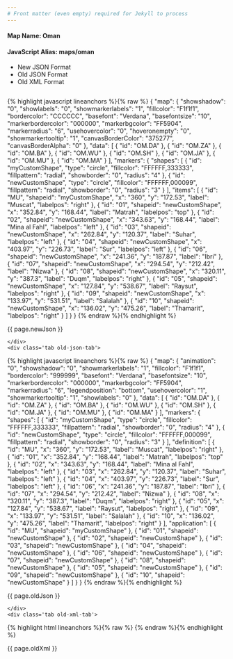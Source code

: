 ```yaml
---
# Front matter (even empty) required for Jekyll to process
---
```


#### Map Name: Oman

#### JavaScript Alias: maps/oman


<ul class='code-tabs'>
    <li class='active'>
        <a data-toggle='new-json'>New JSON Format</a>
    </li>
    <li>
        <a data-toggle='old-json'>Old JSON Format</a>
    </li>
    <li>
        <a data-toggle='old-xml'>Old XML Format</a>
    </li>
</ul>
<div class='tab-content'>
    <pre class='plain-code'></pre>
    <div class='tab new-json-tab active'>
{% highlight javascript lineanchors %}{% raw %}
{
    "map": {
        "showshadow": "0",
        "showlabels": "0",
        "showmarkerlabels": "1",
        "fillcolor": "F1f1f1",
        "bordercolor": "CCCCCC",
        "basefont": "Verdana",
        "basefontsize": "10",
        "markerbordercolor": "000000",
        "markerbgcolor": "FF5904",
        "markerradius": "6",
        "usehovercolor": "0",
        "hoveronempty": "0",
        "showmarkertooltip": "1",
        "canvasBorderColor": "375277",
        "canvasBorderAlpha": "0"
    },
    "data": [
        {
            "id": "OM.DA"
        },
        {
            "id": "OM.ZA"
        },
        {
            "id": "OM.BA"
        },
        {
            "id": "OM.WU"
        },
        {
            "id": "OM.SH"
        },
        {
            "id": "OM.JA"
        },
        {
            "id": "OM.MU"
        },
        {
            "id": "OM.MA"
        }
    ],
    "markers": {
        "shapes": [
            {
                "id": "myCustomShape",
                "type": "circle",
                "fillcolor": "FFFFFF,333333",
                "fillpattern": "radial",
                "showborder": "0",
                "radius": "4"
            },
            {
                "id": "newCustomShape",
                "type": "circle",
                "fillcolor": "FFFFFF,000099",
                "fillpattern": "radial",
                "showborder": "0",
                "radius": "3"
            }
        ],
        "items": [
            {
                "id": "MU",
                "shapeid": "myCustomShape",
                "x": "360",
                "y": "172.53",
                "label": "Muscat",
                "labelpos": "right"
            },
            {
                "id": "01",
                "shapeid": "newCustomShape",
                "x": "352.84",
                "y": "168.44",
                "label": "Matrah",
                "labelpos": "top"
            },
            {
                "id": "02",
                "shapeid": "newCustomShape",
                "x": "343.63",
                "y": "168.44",
                "label": "Mina al Fahl",
                "labelpos": "left"
            },
            {
                "id": "03",
                "shapeid": "newCustomShape",
                "x": "262.84",
                "y": "120.37",
                "label": "Suhar",
                "labelpos": "left"
            },
            {
                "id": "04",
                "shapeid": "newCustomShape",
                "x": "403.97",
                "y": "226.73",
                "label": "Sur",
                "labelpos": "left"
            },
            {
                "id": "06",
                "shapeid": "newCustomShape",
                "x": "241.36",
                "y": "187.87",
                "label": "Ibri"
            },
            {
                "id": "07",
                "shapeid": "newCustomShape",
                "x": "294.54",
                "y": "212.42",
                "label": "Nizwa"
            },
            {
                "id": "08",
                "shapeid": "newCustomShape",
                "x": "320.11",
                "y": "387.3",
                "label": "Duqm",
                "labelpos": "right"
            },
            {
                "id": "05",
                "shapeid": "newCustomShape",
                "x": "127.84",
                "y": "538.67",
                "label": "Raysut",
                "labelpos": "right"
            },
            {
                "id": "09",
                "shapeid": "newCustomShape",
                "x": "133.97",
                "y": "531.51",
                "label": "Salalah"
            },
            {
                "id": "10",
                "shapeid": "newCustomShape",
                "x": "136.02",
                "y": "475.26",
                "label": "Thamarit",
                "labelpos": "right"
            }
        ]
    }
}
{% endraw %}{% endhighlight %}


<p class='text-success'>{{ page.newJson }}</p>

    </div>
    <div class='tab old-json-tab'>
{% highlight javascript lineanchors %}{% raw %}
{
    "map": {
        "animation": "0",
        "showshadow": "0",
        "showmarkerlabels": "1",
        "fillcolor": "F1f1f1",
        "bordercolor": "999999",
        "basefont": "Verdana",
        "basefontsize": "10",
        "markerbordercolor": "000000",
        "markerbgcolor": "FF5904",
        "markerradius": "6",
        "legendposition": "bottom",
        "usehovercolor": "1",
        "showmarkertooltip": "1",
        "showlabels": "0"
    },
    "data": [
        {
            "id": "OM.DA"
        },
        {
            "id": "OM.ZA"
        },
        {
            "id": "OM.BA"
        },
        {
            "id": "OM.WU"
        },
        {
            "id": "OM.SH"
        },
        {
            "id": "OM.JA"
        },
        {
            "id": "OM.MU"
        },
        {
            "id": "OM.MA"
        }
    ],
    "markers": {
        "shapes": [
            {
                "id": "myCustomShape",
                "type": "circle",
                "fillcolor": "FFFFFF,333333",
                "fillpattern": "radial",
                "showborder": "0",
                "radius": "4"
            },
            {
                "id": "newCustomShape",
                "type": "circle",
                "fillcolor": "FFFFFF,000099",
                "fillpattern": "radial",
                "showborder": "0",
                "radius": "3"
            }
        ],
        "definition": [
            {
                "id": "MU",
                "x": "360",
                "y": "172.53",
                "label": "Muscat",
                "labelpos": "right"
            },
            {
                "id": "01",
                "x": "352.84",
                "y": "168.44",
                "label": "Matrah",
                "labelpos": "top"
            },
            {
                "id": "02",
                "x": "343.63",
                "y": "168.44",
                "label": "Mina al Fahl",
                "labelpos": "left"
            },
            {
                "id": "03",
                "x": "262.84",
                "y": "120.37",
                "label": "Suhar",
                "labelpos": "left"
            },
            {
                "id": "04",
                "x": "403.97",
                "y": "226.73",
                "label": "Sur",
                "labelpos": "left"
            },
            {
                "id": "06",
                "x": "241.36",
                "y": "187.87",
                "label": "Ibri"
            },
            {
                "id": "07",
                "x": "294.54",
                "y": "212.42",
                "label": "Nizwa"
            },
            {
                "id": "08",
                "x": "320.11",
                "y": "387.3",
                "label": "Duqm",
                "labelpos": "right"
            },
            {
                "id": "05",
                "x": "127.84",
                "y": "538.67",
                "label": "Raysut",
                "labelpos": "right"
            },
            {
                "id": "09",
                "x": "133.97",
                "y": "531.51",
                "label": "Salalah"
            },
            {
                "id": "10",
                "x": "136.02",
                "y": "475.26",
                "label": "Thamarit",
                "labelpos": "right"
            }
        ],
        "application": [
            {
                "id": "MU",
                "shapeid": "myCustomShape"
            },
            {
                "id": "01",
                "shapeid": "newCustomShape"
            },
            {
                "id": "02",
                "shapeid": "newCustomShape"
            },
            {
                "id": "03",
                "shapeid": "newCustomShape"
            },
            {
                "id": "04",
                "shapeid": "newCustomShape"
            },
            {
                "id": "06",
                "shapeid": "newCustomShape"
            },
            {
                "id": "07",
                "shapeid": "newCustomShape"
            },
            {
                "id": "08",
                "shapeid": "newCustomShape"
            },
            {
                "id": "05",
                "shapeid": "newCustomShape"
            },
            {
                "id": "09",
                "shapeid": "newCustomShape"
            },
            {
                "id": "10",
                "shapeid": "newCustomShape"
            }
        ]
    }
}
{% endraw %}{% endhighlight %}


<p class='text-success'>{{ page.oldJson }}</p>

    </div>
    <div class='tab old-xml-tab'>
{% highlight html lineanchors %}{% raw %}
<map animation='0' showShadow='0' showMarkerLabels='1' fillColor='F1f1f1' borderColor='999999' baseFont='Verdana' baseFontSize='10' markerBorderColor='000000' markerBgColor='FF5904' markerRadius='6' legendPosition='bottom' useHoverColor='1' showMarkerToolTip='1' showLabels='0'  >
	<data>
		<entity id='OM.DA'  />
		<entity id='OM.ZA'  />
		<entity id='OM.BA'  />
		<entity id='OM.WU'  />
		<entity id='OM.SH'  />
		<entity id='OM.JA'  />
		<entity id='OM.MU'  />
		<entity id='OM.MA'  />
	</data>
	<markers>
	     <shapes>
	        <shape id='myCustomShape' type='circle' fillColor='FFFFFF,333333' fillPattern='radial' showborder='0' radius='4'/>
			<shape id='newCustomShape' type='circle' fillColor='FFFFFF,000099' fillPattern='radial' showborder='0' radius='3'/>
		</shapes>
		<definition>
			<marker id='MU' x='360' y='172.53' label='Muscat' labelPos='right'  />
			<marker id='01' x='352.84' y='168.44' label='Matrah' labelPos='top'  />
			<marker id='02' x='343.63' y='168.44' label='Mina al Fahl' labelPos='left'  />
			<marker id='03' x='262.84' y='120.37' label='Suhar' labelpos='left' />
			<marker id='04' x='403.97' y='226.73' label='Sur' labelpos='left' />
			<marker id='06' x='241.36' y='187.87' label='Ibri'  />
			<marker id='07' x='294.54' y='212.42' label='Nizwa'  />
			<marker id='08' x='320.11' y='387.3' label='Duqm' labelPos='right'  />
			<marker id='05' x='127.84' y='538.67' label='Raysut' labelPos='right'  />
			<marker id='09' x='133.97' y='531.51' label='Salalah'  />
			<marker id='10' x='136.02' y='475.26' label='Thamarit' labelPos='right'  />
		</definition>
		<application>
			<marker id='MU' shapeId='myCustomShape'  />
			<marker id='01' shapeId='newCustomShape'  />
			<marker id='02' shapeId='newCustomShape'  />
			<marker id='03' shapeId='newCustomShape'  />
			<marker id='04' shapeId='newCustomShape'  />
			<marker id='06' shapeId='newCustomShape'  />
			<marker id='07' shapeId='newCustomShape'  />
			<marker id='08' shapeId='newCustomShape'  />
			<marker id='05' shapeId='newCustomShape'  />
			<marker id='09' shapeId='newCustomShape'  />
			<marker id='10' shapeId='newCustomShape'  />
		</application>
	</markers>
</map>
{% endraw %}{% endhighlight %}

<p class='text-success'>{{ page.oldXml }}</p>

</div>
</div>
